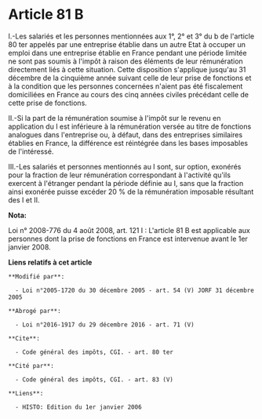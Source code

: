 # Article 81 B

I.-Les salariés et les personnes mentionnées aux 1°, 2° et 3° du b de l'article 80 ter appelés par une entreprise établie
dans un autre Etat à occuper un emploi dans une entreprise établie en France pendant une période limitée ne sont pas soumis à
l'impôt à raison des éléments de leur rémunération directement liés à cette situation. Cette disposition s'applique jusqu'au
31 décembre de la cinquième année suivant celle de leur prise de fonctions et à la condition que les personnes concernées
n'aient pas été fiscalement domiciliées en France au cours des cinq années civiles précédant celle de cette prise de
fonctions. 

II.-Si la part de la rémunération soumise à l'impôt sur le revenu en application du I est inférieure à la rémunération versée
au titre de fonctions analogues dans l'entreprise ou, à défaut, dans des entreprises similaires établies en France, la
différence est réintégrée dans les bases imposables de l'intéressé. 

III.-Les salariés et personnes mentionnés au I sont, sur option, exonérés pour la fraction de leur rémunération correspondant
à l'activité qu'ils exercent à l'étranger pendant la période définie au I, sans que la fraction ainsi exonérée puisse excéder
20 % de la rémunération imposable résultant des I et II.

**Nota:**

Loi n° 2008-776 du 4 août 2008, art. 121 I : L'article 81 B est applicable aux personnes dont la prise de fonctions en France
est intervenue avant le 1er janvier 2008.

**Liens relatifs à cet article**

	**Modifié par**:

	  - Loi n°2005-1720 du 30 décembre 2005 - art. 54 (V) JORF 31 décembre 2005

	**Abrogé par**:

	  - Loi n°2016-1917 du 29 décembre 2016 - art. 71 (V)

	**Cite**:

	  - Code général des impôts, CGI. - art. 80 ter

	**Cité par**:

	  - Code général des impôts, CGI. - art. 83 (V)

	**Liens**:

	  - HISTO: Edition du 1er janvier 2006
